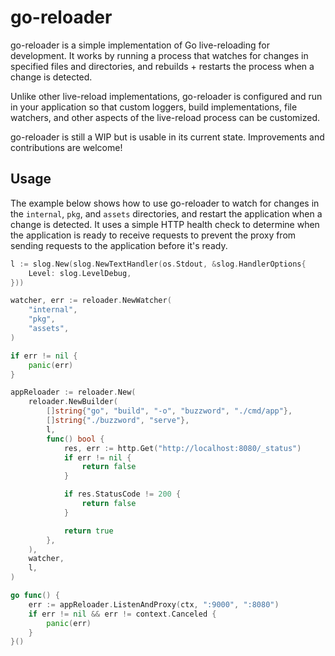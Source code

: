 # go-reloader

go-reloader is a simple implementation of Go live-reloading for development. It works by running a process that watches for changes in specified files and directories, and rebuilds + restarts the process when a change is detected.

Unlike other live-reload implementations, go-reloader is configured and run in your application so that custom loggers, build implementations, file watchers, and other aspects of the live-reload process can be customized.

go-reloader is still a WIP but is usable in its current state. Improvements and contributions are welcome!

## Usage

The example below shows how to use go-reloader to watch for changes in the `internal`, `pkg`, and `assets` directories, and restart the application when a change is detected. It uses a simple HTTP health check to determine when the application is ready to receive requests to prevent the proxy from sending requests to the application before it's ready.

```go
l := slog.New(slog.NewTextHandler(os.Stdout, &slog.HandlerOptions{
	Level: slog.LevelDebug,
}))

watcher, err := reloader.NewWatcher(
	"internal",
	"pkg",
	"assets",
)

if err != nil {
	panic(err)
}

appReloader := reloader.New(
	reloader.NewBuilder(
		[]string{"go", "build", "-o", "buzzword", "./cmd/app"},
		[]string{"./buzzword", "serve"},
		l,
		func() bool {
			res, err := http.Get("http://localhost:8080/_status")
			if err != nil {
				return false
			}

			if res.StatusCode != 200 {
				return false
			}

			return true
		},
	),
	watcher,
	l,
)

go func() {
	err := appReloader.ListenAndProxy(ctx, ":9000", ":8080")
	if err != nil && err != context.Canceled {
		panic(err)
	}
}()
```
